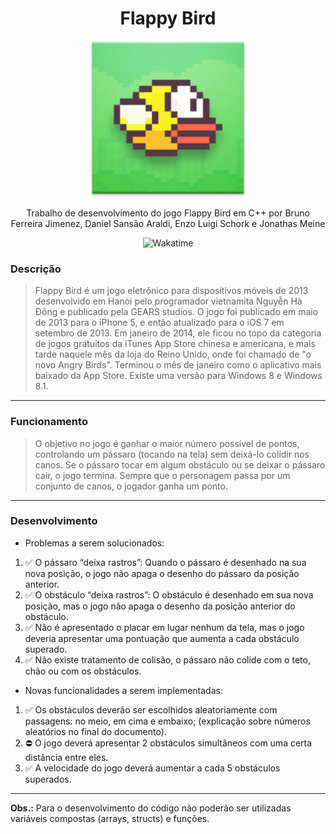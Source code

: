 <div align="center" style="flex-direction: column;">
  <h1>Flappy Bird</h1>
  <img src="./.github/flappy-bird.png" title="Flappy Bird" alt="Flappy Bird" width="250" height="250"/>
  <p>Trabalho de desenvolvimento do jogo Flappy Bird em C++ por Bruno Ferreira Jimenez, Daniel Sansão Araldi, Enzo Luigi Schork e Jonathas Meine</p>
  <img src="https://wakatime.com/badge/user/920a7e43-2969-4212-82ff-1b375685ff58/project/04a13489-e88c-44b4-8894-2fccec8c683a.svg" title="Wakatime" alt="Wakatime"/>
</div>

### Descrição

> Flappy Bird é um jogo eletrônico para dispositivos móveis de 2013 desenvolvido em Hanói pelo programador vietnamita Nguyễn Hà Đông e publicado pela GEARS studios. O jogo foi publicado em maio de 2013 para o iPhone 5, e então atualizado para o iOS 7 em setembro de 2013. Em janeiro de 2014, ele ficou no topo da categoria de jogos gratuitos da iTunes App Store chinesa e americana, e mais tarde naquele mês da loja do Reino Unido, onde foi chamado de "o novo Angry Birds". Terminou o mês de janeiro como o aplicativo mais baixado da App Store. Existe uma versão para Windows 8 e Windows 8.1.

<hr></hr>

### Funcionamento

> O objetivo no jogo é ganhar o maior número possível de pontos, controlando um pássaro (tocando na tela) sem deixá-lo colidir nos canos. Se o pássaro tocar em algum obstáculo ou se deixar o pássaro cair, o jogo termina. Sempre que o personagem passa por um conjunto de canos, o jogador ganha um ponto.

<hr></hr>

### Desenvolvimento

- Problemas a serem solucionados:

1. ✅ O pássaro “deixa rastros”: Quando o pássaro é desenhado na sua nova posição, o jogo não apaga o desenho do pássaro da posição anterior.
2. ✅ O obstáculo “deixa rastros”: O obstáculo é desenhado em sua nova posição, mas o jogo não apaga o desenho da posição anterior do obstáculo.
3. ✅ Não é apresentado o placar em lugar nenhum da tela, mas o jogo deveria apresentar uma pontuação que aumenta a cada obstáculo superado.
4. ✅ Não existe tratamento de colisão, o pássaro não colide com o teto, chão ou com os obstáculos.

- Novas funcionalidades a serem implementadas:

1. ✅ Os obstáculos deverão ser escolhidos aleatoriamente com passagens: no meio, em cima e embaixo; (explicação sobre números aleatórios no final do documento).
2. ⛔️ O jogo deverá apresentar 2 obstáculos simultâneos com uma certa distância entre eles.
3. ✅ A velocidade do jogo deverá aumentar a cada 5 obstáculos superados.

<hr></hr>

**Obs.:** Para o desenvolvimento do código não poderão ser utilizadas variáveis compostas (arrays, structs) e funções.
